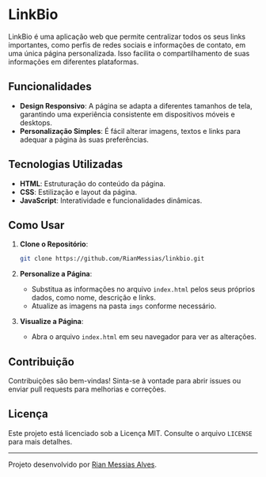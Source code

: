 # LinkBio

LinkBio é uma aplicação web que permite centralizar todos os seus links importantes, como perfis de redes sociais e informações de contato, em uma única página personalizada. Isso facilita o compartilhamento de suas informações em diferentes plataformas.

## Funcionalidades

- **Design Responsivo**: A página se adapta a diferentes tamanhos de tela, garantindo uma experiência consistente em dispositivos móveis e desktops.
- **Personalização Simples**: É fácil alterar imagens, textos e links para adequar a página às suas preferências.

## Tecnologias Utilizadas

- **HTML**: Estruturação do conteúdo da página.
- **CSS**: Estilização e layout da página.
- **JavaScript**: Interatividade e funcionalidades dinâmicas.

## Como Usar

1. **Clone o Repositório**:

   ```bash
   git clone https://github.com/RianMessias/linkbio.git
   ```

2. **Personalize a Página**:

   - Substitua as informações no arquivo `index.html` pelos seus próprios dados, como nome, descrição e links.
   - Atualize as imagens na pasta `imgs` conforme necessário.

3. **Visualize a Página**:

   - Abra o arquivo `index.html` em seu navegador para ver as alterações.

## Contribuição

Contribuições são bem-vindas! Sinta-se à vontade para abrir issues ou enviar pull requests para melhorias e correções.

## Licença

Este projeto está licenciado sob a Licença MIT. Consulte o arquivo `LICENSE` para mais detalhes.

---

Projeto desenvolvido por [Rian Messias Alves](https://github.com/RianMessias/).
